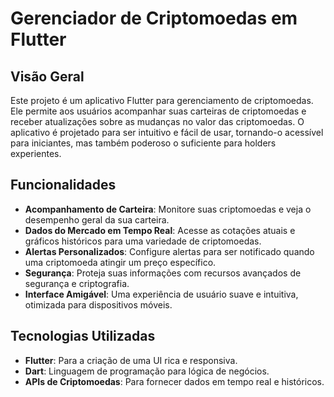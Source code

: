 # Gerenciador de Criptomoedas em Flutter

## Visão Geral

Este projeto é um aplicativo Flutter para gerenciamento de criptomoedas. Ele permite aos usuários acompanhar suas carteiras de criptomoedas e receber atualizações sobre as mudanças no valor das criptomoedas. O aplicativo é projetado para ser intuitivo e fácil de usar, tornando-o acessível para iniciantes, mas também poderoso o suficiente para holders experientes.

## Funcionalidades

- **Acompanhamento de Carteira**: Monitore suas criptomoedas e veja o desempenho geral da sua carteira.
- **Dados do Mercado em Tempo Real**: Acesse as cotações atuais e gráficos históricos para uma variedade de criptomoedas.
- **Alertas Personalizados**: Configure alertas para ser notificado quando uma criptomoeda atingir um preço específico.
- **Segurança**: Proteja suas informações com recursos avançados de segurança e criptografia.
- **Interface Amigável**: Uma experiência de usuário suave e intuitiva, otimizada para dispositivos móveis.

## Tecnologias Utilizadas

- **Flutter**: Para a criação de uma UI rica e responsiva.
- **Dart**: Linguagem de programação para lógica de negócios.
- **APIs de Criptomoedas**: Para fornecer dados em tempo real e históricos.


